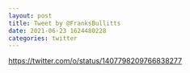 ```yaml
--- 
layout: post 
title: Tweet by @FranksBullitts 
date: 2021-06-23 1624480228 
categories: twitter 
--- 
```

https://twitter.com/o/status/1407798209766838277